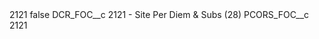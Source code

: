 <?xml version="1.0" encoding="UTF-8"?>
<CustomMetadata xmlns="http://soap.sforce.com/2006/04/metadata" xmlns:xsi="http://www.w3.org/2001/XMLSchema-instance" xmlns:xsd="http://www.w3.org/2001/XMLSchema">
    <label>2121</label>
    <protected>false</protected>
    <values>
        <field>DCR_FOC__c</field>
        <value xsi:type="xsd:string">2121 - Site Per Diem &amp; Subs (28)</value>
    </values>
    <values>
        <field>PCORS_FOC__c</field>
        <value xsi:type="xsd:string">2121</value>
    </values>
</CustomMetadata>
